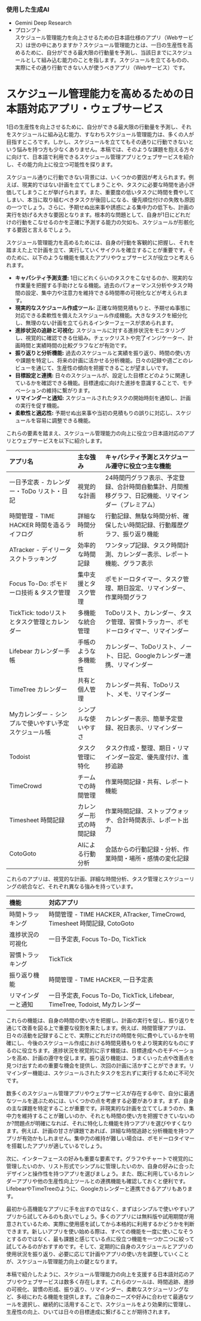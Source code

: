 ### 使用した生成AI
- Gemini Deep Research
- プロンプト  
    スケジュール管理能力を向上させるための日本語仕様のアプリ（Webサービス）は世の中にありますか？スケジュール管理能力とは、一日の生産性を高めるために、自分ができる最大限の行動量を予測し、当該日までにスケジュールとして組み込む能力のことを指します。スケジュールを立てるものの、実際にその通り行動できない人が使うべきアプリ（Webサービス）です。

# スケジュール管理能力を高めるための日本語対応アプリ・ウェブサービス

1日の生産性を向上させるために、自分ができる最大限の行動量を予測し、それをスケジュールに組み込む能力、すなわちスケジュール管理能力は、多くの人が目指すところです。しかし、スケジュールを立ててもその通りに行動できないという悩みを持つ方も少なくありません。本稿では、そのような課題を抱える方々に向けて、日本語で利用できるスケジュール管理アプリとウェブサービスを紹介し、その能力向上に役立つ可能性を探ります。  

スケジュール通りに行動できない背景には、いくつかの要因が考えられます。例えば、現実的ではない計画を立ててしまうことや、タスクに必要な時間を過小評価してしまうことが挙げられます。また、重要度の低いタスクに時間を費やしてしまい、本当に取り組むべきタスクが後回しになる、優先順位付けの失敗も原因の一つでしょう。さらに、予期せぬ出来事や誘惑による集中力の低下も、計画の実行を妨げる大きな要因となります。根本的な問題として、自身が1日にどれだけの行動をこなせるのかを正確に予測する能力の欠如も、スケジュールが形骸化する要因と言えるでしょう。

スケジュール管理能力を高めるためには、自身の行動を客観的に把握し、それを踏まえた上で計画を立て、実行していくサイクルを確立することが重要です。そのために、以下のような機能を備えたアプリやウェブサービスが役立つと考えられます。

*   **キャパシティ予測支援:** 1日にどれくらいのタスクをこなせるのか、現実的な作業量を把握する手助けとなる機能。過去のパフォーマンス分析やタスク時間の設定、集中力や注意力を維持できる時間帯の可視化などが考えられます。
*   **現実的なスケジュール作成ツール:** 正確な時間見積もりと、予期せぬ事態に対応できる柔軟性を備えたスケジュール作成機能。大きなタスクを細分化し、無理のない計画を立てられるインターフェースが求められます。
*   **進捗状況の追跡と可視化:** スケジュールに対する進捗状況をモニタリングし、視覚的に確認できる仕組み。チェックリストや完了インジケーター、計画時間と実績時間の比較グラフなどが有効です。
*   **振り返りと分析機能:** 過去のスケジュールと実績を振り返り、時間の使い方や課題を特定し、将来の計画に活かせる分析機能。日々の記録や週ごとのレビューを通じて、生産性の傾向を把握できることが望ましいです。
*   **目標設定と連携:** 日々のスケジュールが、設定した目標とどのように関連しているかを確認できる機能。目標達成に向けた進捗を意識することで、モチベーションの維持に繋がります。
*   **リマインダーと通知:** スケジュールされたタスクの開始時刻を通知し、計画の実行を促す機能。
*   **柔軟性と適応性:** 予期せぬ出来事や当初の見積もりの誤りに対応し、スケジュールを容易に調整できる機能。

これらの要素を踏まえ、スケジュール管理能力の向上に役立つ日本語対応のアプリとウェブサービスを以下に紹介します。

| アプリ名 | 主な強み | キャパシティ予測とスケジュール遵守に役立つ主な機能 |
| :--- |:--- | :--- |
| 一日予定表 - カレンダー・ToDo リスト・日記 | 視覚的な計画 | 24時間円グラフ表示、予定登録、合計時間自動集計、月間推移グラフ、日記機能、リマインダー（プレミアム） |
| 時間管理 - TIME HACKER 時間を造るライフログ | 詳細な時間分析 | 行動記録、無駄な時間分析、確保したい時間記録、行動履歴グラフ、振り返り機能 |
| ATracker - デイリータスクトラッキング | 効率的な時間記録 | ワンタップ記録、タスク時間計測、カレンダー表示、レポート機能、グラフ表示 |
| Focus To-Do: ポモドーロ技術 & タスク管理 | 集中支援とタスク管理 | ポモドーロタイマー、タスク管理、期日設定、リマインダー、作業時間グラフ |
| TickTick: todoリストとタスク管理とカレンダー | 多機能な統合管理 | ToDoリスト、カレンダー、タスク管理、習慣トラッカー、ポモドーロタイマー、リマインダー |
| Lifebear カレンダー手帳 | 手帳のような多機能性 | カレンダー、ToDoリスト、ノート、日記、Googleカレンダー連携、リマインダー |
| TimeTree カレンダー | 共有と個人管理 | カレンダー共有、ToDoリスト、メモ、リマインダー |
| Myカレンダー - シンプルで使いやすい予定スケジュール帳 | シンプルな使いやすさ | カレンダー表示、簡単予定登録、祝日表示、リマインダー |
| Todoist | タスク管理に特化 | タスク作成・整理、期日・リマインダー設定、優先度付け、進捗追跡 |
| TimeCrowd | チームでの時間管理 | 作業時間記録・共有、レポート機能 |
| Timesheet 時間記録 | カレンダー形式の時間記録 | 作業時間記録、ストップウォッチ、合計時間表示、レポート出力 |
| CotoGoto | AIによる行動分析 | 会話からの行動記録・分析、作業時間・場所・感情の変化記録 |

これらのアプリは、視覚的な計画、詳細な時間分析、タスク管理とスケジューリングの統合など、それぞれ異なる強みを持っています。

| 機能 | 対応アプリ |
| :--- | :--- |
| 時間トラッキング | 時間管理 - TIME HACKER, ATracker, TimeCrowd, Timesheet 時間記録, CotoGoto |
| 進捗状況の可視化 | 一日予定表, Focus To-Do, TickTick |
| 習慣トラッキング | TickTick |
| 振り返り機能 | 時間管理 - TIME HACKER, 一日予定表 |
| リマインダーと通知 | 一日予定表, Focus To-Do, TickTick, Lifebear, TimeTree, Todoist, Myカレンダー |

これらの機能は、自身の時間の使い方を把握し、計画の実行を促し、振り返りを通じて改善を図る上で重要な役割を果たします。例えば、時間管理アプリは、日々の活動を記録することで、実際にどれだけの時間を何に費やしているかを明確にし、今後のスケジュール作成における時間見積もりをより現実的なものにするのに役立ちます。進捗状況を視覚的に示す機能は、目標達成へのモチベーションを高め、計画の遵守を促します。振り返り機能は、うまくいった点や改善点を見つけ出すための重要な機会を提供し、次回の計画に活かすことができます。リマインダー機能は、スケジュールされたタスクを忘れずに実行するために不可欠です。

数多くのスケジュール管理アプリやウェブサービスが存在する中で、自分に最適なツールを選ぶためには、いくつかの点を考慮する必要があります。まず、自身の主な課題を特定することが重要です。非現実的な計画を立ててしまうのか、集中力を維持することが難しいのか、それとも時間の使い方を把握できていないのか?問題点が明確になれば、それに特化した機能を持つアプリを選びやすくなります。例えば、計画の甘さが課題であれば、詳細な時間追跡と分析機能を持つアプリが有効かもしれません。集中力の維持が難しい場合は、ポモドーロタイマーを搭載したアプリが適しているでしょう。

次に、インターフェースの好みも重要な要素です。グラフやチャートで視覚的に管理したいのか、リスト形式でシンプルに管理したいのか、自身の好みに合ったデザインと操作性を持つアプリを選びましょう。また、既に利用しているカレンダーアプリや他の生産性向上ツールとの連携機能も確認しておくと便利です。LifebearやTimeTreeのように、Googleカレンダーと連携できるアプリもあります。

最初から高機能なアプリに手を出すのではなく、まずはシンプルで使いやすいアプリから試してみるのも良いでしょう。多くのアプリには無料版や試用期間が用意されているため、実際に使用感を試してから本格的に利用するかどうかを判断できます。新しいアプリを使い始める際は、すべての機能を一度に使いこなそうとするのではなく、最も課題と感じている点に役立つ機能を一つか二つに絞って試してみるのがおすすめです。そして、定期的に自身のスケジュールとアプリの使用状況を振り返り、必要に応じて計画やアプリの使い方を調整していくことが、スケジュール管理能力向上の鍵となります。

本稿で紹介したように、スケジュール管理能力の向上を支援する日本語対応のアプリやウェブサービスは数多く存在します。これらのツールは、時間追跡、進捗の可視化、習慣の形成、振り返り、リマインダー、柔軟なスケジューリングなど、多岐にわたる機能を提供します。ご自身のニーズや好みに合わせて最適なツールを選択し、継続的に活用することで、スケジュールをより効果的に管理し、生産性の向上、ひいては日々の目標達成に繋げることが期待されます。
